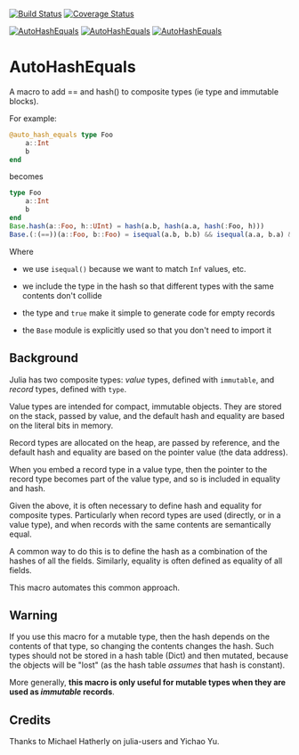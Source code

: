 [![Build Status](https://travis-ci.org/andrewcooke/AutoHashEquals.jl.png)](https://travis-ci.org/andrewcooke/AutoHashEquals.jl)
[![Coverage Status](https://coveralls.io/repos/andrewcooke/AutoHashEquals.jl/badge.svg)](https://coveralls.io/r/andrewcooke/AutoHashEquals.jl)

[![AutoHashEquals](http://pkg.julialang.org/badges/AutoHashEquals_0.3.svg)](http://pkg.julialang.org/?pkg=AutoHashEquals&ver=0.3)
[![AutoHashEquals](http://pkg.julialang.org/badges/AutoHashEquals_0.4.svg)](http://pkg.julialang.org/?pkg=AutoHashEquals&ver=0.4)
[![AutoHashEquals](http://pkg.julialang.org/badges/AutoHashEquals_0.5.svg)](http://pkg.julialang.org/?pkg=AutoHashEquals&ver=0.5)

# AutoHashEquals

A macro to add == and hash() to composite types (ie type and immutable
blocks).

For example:

```julia
@auto_hash_equals type Foo
    a::Int
    b
end
```

becomes

```julia
type Foo
    a::Int
    b
end
Base.hash(a::Foo, h::UInt) = hash(a.b, hash(a.a, hash(:Foo, h)))
Base.(:(==))(a::Foo, b::Foo) = isequal(a.b, b.b) && isequal(a.a, b.a) && true
```

Where

* we use `isequal()` because we want to match `Inf` values, etc.

* we include the type in the hash so that different types with the same
  contents don't collide

* the type and `true` make it simple to generate code for empty records

* the `Base` module is explicitly used so that you don't need to
  import it

## Background

Julia has two composite types: *value* types, defined with `immutable`, and
*record* types, defined with `type`.

Value types are intended for compact, immutable objects.  They are stored on
the stack, passed by value, and the default hash and equality are based on the
literal bits in memory.

Record types are allocated on the heap, are passed by reference, and the
default hash and equality are based on the pointer value (the data address).

When you embed a record type in a value type, then the pointer to the record
type becomes part of the value type, and so is included in equality and hash.

Given the above, it is often necessary to define hash and equality for
composite types.  Particularly when record types are used (directly, or in a
value type), and when records with the same contents are semantically equal.

A common way to do this is to define the hash as a combination of the hashes
of all the fields.  Similarly, equality is often defined as equality of all
fields.

This macro automates this common approach.

## Warning

If you use this macro for a mutable type, then the hash depends on the
contents of that type, so changing the contents changes the hash.  Such types
should not be stored in a hash table (Dict) and then mutated, because the 
objects will be "lost" (as the hash table *assumes* that hash is constant).

More generally, **this macro is only useful for mutable types when they are
used as *immutable* records**.

## Credits

Thanks to Michael Hatherly on julia-users and Yichao Yu.
